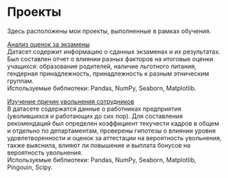 # Проекты
Здесь расположены мои проекты, выполненные в рамках обучения.

[Анализ оценок за экзамены](https://github.com/ehclop/portfolio-python/tree/main/exam%20grades) 
<br>Датасет содержит информацию о сданных экзаменах и их результатах. Был составлен отчет о влиянии разных факторов на итоговые оценки учащихся: образование родителей, наличие льготного питания, гендерная принадлежность, принадлежность к разным этническим группам.
<br>Используемые библиотеки: Pandas, NumPy, Seaborn, Matplotlib.

[Изучение причин увольнения сотрудников](https://github.com/ehclop/portfolio-python/tree/main/employee%20turnover)
<br>В датасете содержатся данные о работниках предприятия (уволившихся и работающих до сих пор). Для составления рекомендаций был определен коэффициент текучести кадров в общем и отдельно по департаментам, проверены гипотезы о влиянии уровня удовлетворенности и оценок за аттестации на вероятность увольнения, также выяснила, влияют ли повышение и выплата бонусов на вероятность увольнения.
<br>Используемые библиотеки: Pandas, NumPy, Seaborn, Matplotlib, Pingouin, Scipy.

